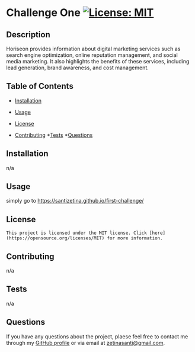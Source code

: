# Challenge One [![License: MIT](https://img.shields.io/badge/License-MIT-yellow.svg)](https://opensource.org/licenses/MIT)

  ## Description

  Horiseon provides information about digital marketing services such as search engine optimization, online reputation management, and social media marketing. It also highlights the benefits of these services, including lead generation, brand awareness, and cost management.

  ## Table of Contents

  * [Installation](#installation)
  * [Usage](#usage)
  * [License](#license)

  * [Contributing](#contributing)
  *[Tests](#tests)
  *[Questions](#questions)

  ## Installation

  n/a

  ## Usage

  simply go to https://santizetina.github.io/first-challenge/

  ## License
    This project is licensed under the MIT license. Click [here](https://opensource.org/licenses/MIT) for more information.

  ## Contributing

  n/a

  ## Tests

  n/a

  ## Questions

  If you have any questions about the project, plaese feel free to contact me through my [GitHub profile](https://github.com/SantiZetina) or via email at zetinasanti@gmail.com.

